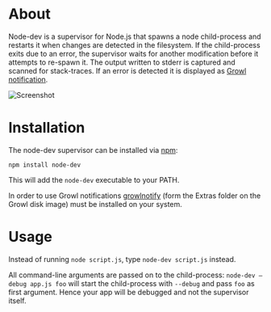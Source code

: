 About
=====

Node-dev is a supervisor for Node.js that spawns a node child-process and restarts it when changes are
detected in the filesystem. If the child-process exits due to an error, the supervisor waits for another
modification before it attempts to re-spawn it. The output written to stderr is captured and 
scanned for stack-traces. If an error is detected it is displayed as [Growl notification](http://growl.info/about.php).

![Screenshot](http://s3.amazonaws.com/files.posterous.com/temp-2010-10-11/ewzojubvHbeGggHnwnGahtqHCGeIcIGyivdDptgotIbqyIjjcFejGlgblJHE/screenshot.png.scaled500.png?AWSAccessKeyId=1C9REJR1EMRZ83Q7QRG2&Expires=1287421306&Signature=fbpEmzW7tCDjjc5wRdU11UXy%2BJ4%3D)

Installation
============

The node-dev supervisor can be installed via [npm](http://github.com/isaacs/npm):

    npm install node-dev

This will add the `node-dev` executable to your PATH.

In order to use Growl notifications [growlnotify](http://growl.info/extras.php#growlnotify) (form the Extras folder on the Growl disk image) must be installed on your system.

Usage
=====

Instead of running `node script.js`, type `node-dev script.js` instead.

All command-line arguments are passed on to the child-process: `node-dev —debug app.js foo` will start the child-process with `--debug` and pass `foo` as first argument. Hence your app will be debugged and not the supervisor itself.
